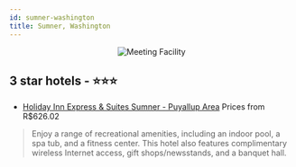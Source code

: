 ```yaml
---
id: sumner-washington
title: Sumner, Washington
---
```


<center><img src="https://i.travelapi.com/hotels/3000000/2170000/2161600/2161515/14597fd6_z.jpg" alt="Meeting Facility" /></center>


##  3 star hotels - ⭐️⭐️⭐️

-    [Holiday Inn Express & Suites Sumner - Puyallup Area](https://us.hurb.com/hotels/sumner/holiday-inn-express-suites-sumner-puyallup-area-JNP-JP087393?cmp=18055) Prices from R$626.02
   > Enjoy a range of recreational amenities, including an indoor pool, a spa tub, and a fitness center. This hotel also features complimentary wireless Internet access, gift shops/newsstands, and a banquet hall.
